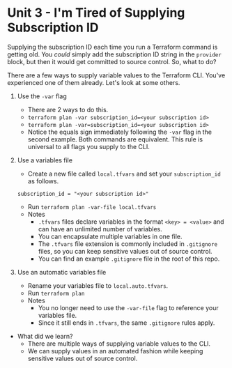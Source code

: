 # Unit 3 - I'm Tired of Supplying Subscription ID

Supplying the subscription ID each time you run a Terraform command is getting old.
You _could_ simply add the subscription ID string in the `provider` block, but then it would get committed to source control.
So, what to do?

There are a few ways to supply variable values to the Terraform CLI.
You've experienced one of them already.
Let's look at some others.

1. Use the `-var` flag
    - There are 2 ways to do this.
    - `terraform plan -var subscription_id=<your subscription id>`
    - `terraform plan -var=subscription_id=<your subscription id>`
    - Notice the equals sign immediately following the `-var` flag in the second example.
      Both commands are equivalent.
      This rule is universal to all flags you supply to the CLI.

2. Use a variables file
    - Create a new file called `local.tfvars` and set your `subscription_id` as follows.

    ```
    subscription_id = "<your subscription id>"
    ```

    - Run `terraform plan -var-file local.tfvars`
    - Notes
        - `.tfvars` files declare variables in the format `<key> = <value>` and can have an unlimited number of variables.
        - You can encapsulate multiple variables in one file.
        - The `.tfvars` file extension is commonly included in `.gitignore` files, so you can keep sensitive values out of source control.
        - You can find an example `.gitignore` file in the root of this repo.

3. Use an automatic variables file
    - Rename your variables file to `local.auto.tfvars`.
    - Run `terraform plan`
    - Notes
        - You no longer need to use the `-var-file` flag to reference your variables file.
        - Since it still ends in `.tfvars`, the same `.gitignore` rules apply.

- What did we learn?
  - There are multiple ways of supplying variable values to the CLI.
  - We can supply values in an automated fashion while keeping sensitive values out of source control.
